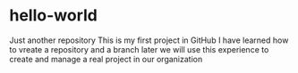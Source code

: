 # hello-world
Just another repository 
This is my first project in GitHub
I have learned how to vreate a repository and a branch
later we will use this experience to create and manage a real project in our organization
